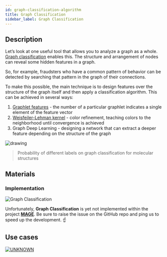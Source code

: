 ```yaml
---
id: graph-classification-algorithm
title: Graph Classification
sidebar_label: Graph Classification
---
```


## Description

Let’s look at one useful tool that allows you to analyze a graph as a whole. [Graph classification](https://paperswithcode.com/task/graph-classification) enables this. The structure and arrangement of nodes can reveal some hidden features in a graph.

So, for example, fraudsters who have a common pattern of behavior can be detected by searching that pattern in the graph of their connections.

To make this possible, the main technique is to design features over the structure of the graph itself and then apply a classification algorithm. This can be achieved in several ways:
1. [Graphlet features](https://en.wikipedia.org/wiki/Graphlets) - the number of a particular graphlet indicates a single element of the feature vector
2. [Weisfeiler-Lehman kernel](https://www.jmlr.org/papers/volume12/shervashidze11a/shervashidze11a.pdf) - color refinement, teaching colors to the neighborhood until convergence is achieved
3. Graph Deep Learning - designing a network that can extract a deeper feature depending on the structure of the graph

<img src="https://i.imgur.com/u85VSOM.png" alt="drawing"/>

> Probability of different labels on graph classification for molecular structures


## Materials

### Implementation

![Graph Classification](https://img.shields.io/badge/Not_implemented-EB3434?style=for-the-badge&logo=github&logoColor=white)

Unfortunately, **Graph Classification** is yet not implemented within the project [**MAGE**](https://github.com/memgraph/mage). Be sure to raise the issue on the GitHub repo and ping us to speed up the development. :point_up:
## Use cases

[![UNKNOWN](https://img.shields.io/badge/UNKNOWN-Application-8A477F?style=for-the-badge)](/mage/query-modules/python/node-similarity)
